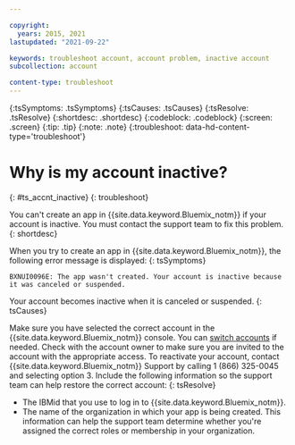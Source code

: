 ```yaml
---

copyright:
  years: 2015, 2021
lastupdated: "2021-09-22"

keywords: troubleshoot account, account problem, inactive account
subcollection: account

content-type: troubleshoot
---
```


{:tsSymptoms: .tsSymptoms}
{:tsCauses: .tsCauses}
{:tsResolve: .tsResolve}
{:shortdesc: .shortdesc}
{:codeblock: .codeblock}
{:screen: .screen}
{:tip: .tip}
{:note: .note}
{:troubleshoot: data-hd-content-type='troubleshoot'}

# Why is my account inactive?
{: #ts_accnt_inactive}
{: troubleshoot}

You can't create an app in {{site.data.keyword.Bluemix_notm}} if your account is inactive. You must contact the support team to fix this problem.
{: shortdesc}

When you try to create an app in {{site.data.keyword.Bluemix_notm}}, the following error message is displayed:
{: tsSymptoms}

`BXNUI0096E: The app wasn't created. Your account is inactive because it was canceled or suspended.`

Your account becomes inactive when it is canceled or suspended.
{: tsCauses}

Make sure you have selected the correct account in the {{site.data.keyword.Bluemix_notm}} console. You can [switch accounts](/docs/account?topic=account-accountfaqs&locale=dk#switch-between-accounts) if needed.  Check with the account owner to make sure you are invited to the account with the appropriate access.  To reactivate your account, contact {{site.data.keyword.Bluemix_notm}} Support by calling 1 (866) 325-0045 and selecting option 3. Include the following information so the support team can help restore the correct account:
{: tsResolve}

* The IBMid that you use to log in to {{site.data.keyword.Bluemix_notm}}.
* The name of the organization in which your app is being created. This information can help the support team determine whether you're assigned the correct roles or membership in your organization.
